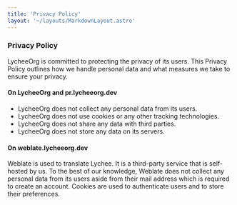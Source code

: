 ```yaml
---
title: 'Privacy Policy'
layout: '~/layouts/MarkdownLayout.astro'
---
```


### Privacy Policy

LycheeOrg is committed to protecting the privacy of its users. This Privacy Policy outlines how we handle personal data and what measures we take to ensure your privacy.

#### On LycheeOrg and pr.lycheeorg.dev

- LycheeOrg does not collect any personal data from its users.
- LycheeOrg does not use cookies or any other tracking technologies.
- LycheeOrg does not share any data with third parties.
- LycheeOrg does not store any data on its servers.

#### On weblate.lycheeorg.dev

Weblate is used to translate Lychee. It is a third-party service that is self-hosted by us.
To the best of our knowledge, Weblate does not collect any personal data from its users aside from their mail address
which is required to create an account. Cookies are used to authenticate users and to store their preferences.
